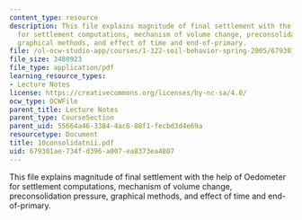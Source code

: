 ```yaml
---
content_type: resource
description: This file explains magnitude of final settlement with the help of Oedometer
  for settlement computations, mechanism of volume change, preconsolidation pressure,
  graphical methods, and effect of time and end-of-primary.
file: /ol-ocw-studio-app/courses/1-322-soil-behavior-spring-2005/679301ae734fd396a007ea8373ea4807_10consolidatnii.pdf
file_size: 3480923
file_type: application/pdf
learning_resource_types:
- Lecture Notes
license: https://creativecommons.org/licenses/by-nc-sa/4.0/
ocw_type: OCWFile
parent_title: Lecture Notes
parent_type: CourseSection
parent_uid: 55664a46-3384-4ac6-88f1-fecbd3d4e69a
resourcetype: Document
title: 10consolidatnii.pdf
uid: 679301ae-734f-d396-a007-ea8373ea4807
---
```

This file explains magnitude of final settlement with the help of Oedometer for settlement computations, mechanism of volume change, preconsolidation pressure, graphical methods, and effect of time and end-of-primary.